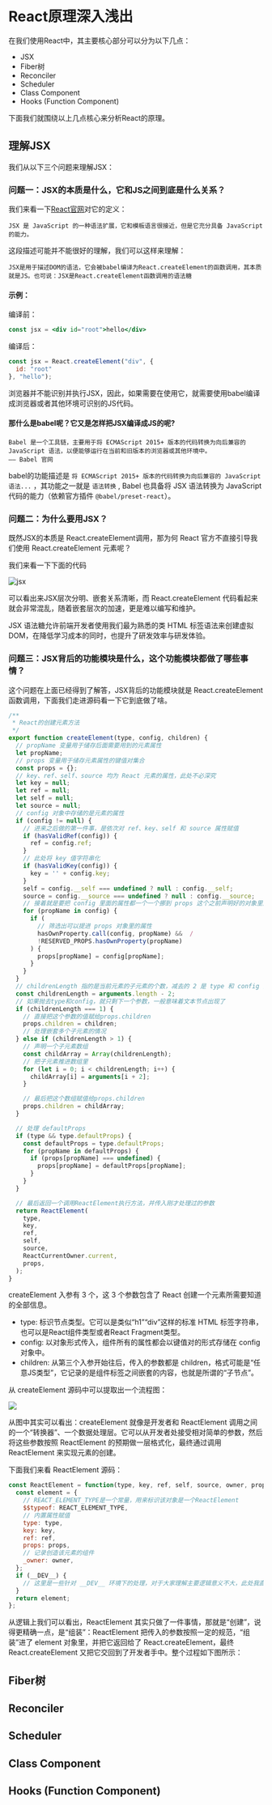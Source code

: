 # React原理深入浅出

在我们使用React中，其主要核心部分可以分为以下几点：

- JSX
- Fiber树
- Reconciler
- Scheduler
- Class Component
- Hooks (Function Component)

下面我们就围绕以上几点核心来分析React的原理。

## 理解JSX

我们从以下三个问题来理解JSX：

### 问题一：JSX的本质是什么，它和JS之间到底是什么关系？

我们来看一下[React官网](https://reactjs.org/docs/glossary.html#jsx)对它的定义：

    JSX 是 JavaScript 的一种语法扩展，它和模板语言很接近，但是它充分具备 JavaScript 的能力。

这段描述可能并不能很好的理解，我们可以这样来理解：

    JSX是用于描述DOM的语法，它会被babel编译为React.createElement的函数调用，其本质就是JS。也可说：JSX是React.createElement函数调用的语法糖

#### 示例：

编译前：

```jsx
const jsx = <div id="root">hello</div>
```

编译后：

```jsx
const jsx = React.createElement("div", {
  id: "root"
}, "hello");
```

浏览器并不能识别并执行JSX，因此，如果需要在使用它，就需要使用babel编译成浏览器或者其他环境可识别的JS代码。

#### 那什么是babel呢？它又是怎样把JSX编译成JS的呢?

```babel
Babel 是一个工具链，主要用于将 ECMAScript 2015+ 版本的代码转换为向后兼容的 JavaScript 语法，以便能够运行在当前和旧版本的浏览器或其他环境中。
—— Babel 官网
```

babel的功能描述是 `将 ECMAScript 2015+ 版本的代码转换为向后兼容的 JavaScript 语法...` ，其功能之一就是 `语法转换` , Babel 也具备将 JSX 语法转换为 JavaScript 代码的能力（依赖官方插件 `@babel/preset-react`）。

### 问题二：为什么要用JSX？

既然JSX的本质是 React.createElement调用，那为何 React 官方不直接引导我们使用 React.createElement 元素呢？

我们来看一下下面的代码

![jsx](image/jsx1.png)

可以看出来JSX层次分明、嵌套关系清晰，而 React.createElement 代码看起来就会非常混乱，随着嵌套层次的加速，更是难以编写和维护。

JSX 语法糖允许前端开发者使用我们最为熟悉的类 HTML 标签语法来创建虚拟 DOM，在降低学习成本的同时，也提升了研发效率与研发体验。

### 问题三：JSX背后的功能模块是什么，这个功能模块都做了哪些事情？

这个问题在上面已经得到了解答，JSX背后的功能模块就是 React.createElement函数调用，下面我们走进源码看一下它到底做了啥。

```js
/**
 * React的创建元素方法
 */
export function createElement(type, config, children) {
  // propName 变量用于储存后面需要用到的元素属性
  let propName; 
  // props 变量用于储存元素属性的键值对集合
  const props = {}; 
  // key、ref、self、source 均为 React 元素的属性，此处不必深究
  let key = null;
  let ref = null; 
  let self = null; 
  let source = null; 
  // config 对象中存储的是元素的属性
  if (config != null) { 
    // 进来之后做的第一件事，是依次对 ref、key、self 和 source 属性赋值
    if (hasValidRef(config)) {
      ref = config.ref;
    }
    // 此处将 key 值字符串化
    if (hasValidKey(config)) {
      key = '' + config.key; 
    }
    self = config.__self === undefined ? null : config.__self;
    source = config.__source === undefined ? null : config.__source;
    // 接着就是要把 config 里面的属性都一个一个挪到 props 这个之前声明好的对象里面
    for (propName in config) {
      if (
        // 筛选出可以提进 props 对象里的属性
        hasOwnProperty.call(config, propName) &&  /
        !RESERVED_PROPS.hasOwnProperty(propName) 
      ) {
        props[propName] = config[propName]; 
      }
    }
  }
  // childrenLength 指的是当前元素的子元素的个数，减去的 2 是 type 和 config 两个参数占用的长度
  const childrenLength = arguments.length - 2; 
  // 如果抛去type和config，就只剩下一个参数，一般意味着文本节点出现了
  if (childrenLength === 1) { 
    // 直接把这个参数的值赋给props.children
    props.children = children; 
    // 处理嵌套多个子元素的情况
  } else if (childrenLength > 1) { 
    // 声明一个子元素数组
    const childArray = Array(childrenLength); 
    // 把子元素推进数组里
    for (let i = 0; i < childrenLength; i++) { 
      childArray[i] = arguments[i + 2];
    }

    // 最后把这个数组赋值给props.children
    props.children = childArray; 
  } 

  // 处理 defaultProps
  if (type && type.defaultProps) {
    const defaultProps = type.defaultProps;
    for (propName in defaultProps) { 
      if (props[propName] === undefined) {
        props[propName] = defaultProps[propName];
      }
    }
  }

  // 最后返回一个调用ReactElement执行方法，并传入刚才处理过的参数
  return ReactElement(
    type,
    key,
    ref,
    self,
    source,
    ReactCurrentOwner.current,
    props,
  );
}
```

createElement 入参有 3 个，这 3 个参数包含了 React 创建一个元素所需要知道的全部信息。

- type: 标识节点类型。它可以是类似“h1”“div”这样的标准 HTML 标签字符串，也可以是React组件类型或者React Fragment类型。
- config: 以对象形式传入，组件所有的属性都会以键值对的形式存储在 config 对象中。
- children: 从第三个入参开始往后，传入的参数都是 children，格式可能是“任意JS类型”，它记录的是组件标签之间嵌套的内容，也就是所谓的“子节点”。

从 createElement 源码中可以提取出一个流程图：

![](image/react_c_e.png)

从图中其实可以看出：createElement 就像是开发者和 ReactElement 调用之间的一个“转换器”、一个数据处理层。它可以从开发者处接受相对简单的参数，然后将这些参数按照 ReactElement 的预期做一层格式化，最终通过调用 ReactElement 来实现元素的创建。

下面我们来看 ReactElement 源码：

```jsx
const ReactElement = function(type, key, ref, self, source, owner, props) {
  const element = {
    // REACT_ELEMENT_TYPE是一个常量，用来标识该对象是一个ReactElement
    $$typeof: REACT_ELEMENT_TYPE,
    // 内置属性赋值
    type: type,
    key: key,
    ref: ref,
    props: props,
    // 记录创造该元素的组件
    _owner: owner,
  };
  if (__DEV__) {
    // 这里是一些针对 __DEV__ 环境下的处理，对于大家理解主要逻辑意义不大，此处我直接省略掉，以免混淆视听
  }
  return element;
};
```

从逻辑上我们可以看出，ReactElement 其实只做了一件事情，那就是“创建”，说得更精确一点，是“组装”：ReactElement 把传入的参数按照一定的规范，“组装”进了 element 对象里，并把它返回给了 React.createElement，最终 React.createElement 又把它交回到了开发者手中。整个过程如下图所示：



## Fiber树

## Reconciler

## Scheduler

## Class Component

## Hooks (Function Component)